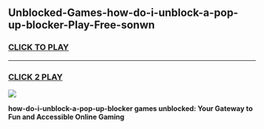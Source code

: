 
## Unblocked-Games-how-do-i-unblock-a-pop-up-blocker-Play-Free-sonwn
<h3>
<a href="https://premium76.site?title=how-do-i-unblock-a-pop-up-blocker&ref=21A">CLICK TO PLAY</a></h3>
<hr>

<h3>
<a href="https://premium76.site?title=how-do-i-unblock-a-pop-up-blocker&ref=21A">CLICK 2 PLAY</a>
  
</h3>

<a href="https://premium76.site?title=how-do-i-unblock-a-pop-up-blocker&ref=21A"><img src="https://clearcache.store/games.png"></a>


**how-do-i-unblock-a-pop-up-blocker games unblocked: Your Gateway to Fun and Accessible Online Gaming**
